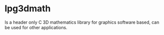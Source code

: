 # lpg3dmath

Is a header only C 3D mathematics library for graphics software based, can be used for other applications.

